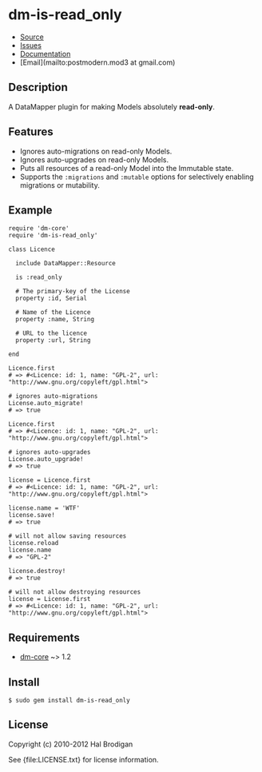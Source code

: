# dm-is-read_only

* [Source](http://github.com/postmodern/dm-is-read_only)
* [Issues](http://github.com/postmodern/dm-is-read_only/issues)
* [Documentation](http://rubydoc.info/gems/dm-is-read_only/frames)
* [Email](mailto:postmodern.mod3 at gmail.com)

## Description

A DataMapper plugin for making Models absolutely **read-only**.

## Features

* Ignores auto-migrations on read-only Models.
* Ignores auto-upgrades on read-only Models.
* Puts all resources of a read-only Model into the Immutable state.
* Supports the `:migrations` and `:mutable` options for selectively enabling
  migrations or mutability.

## Example

    require 'dm-core'
    require 'dm-is-read_only'
  
    class Licence
  
      include DataMapper::Resource

      is :read_only

      # The primary-key of the License
      property :id, Serial
    
      # Name of the Licence
      property :name, String
    
      # URL to the licence
      property :url, String
    
    end
  
    Licence.first
    # => #<Licence: id: 1, name: "GPL-2", url: "http://www.gnu.org/copyleft/gpl.html">

    # ignores auto-migrations
    License.auto_migrate!
    # => true

    Licence.first
    # => #<Licence: id: 1, name: "GPL-2", url: "http://www.gnu.org/copyleft/gpl.html">

    # ignores auto-upgrades
    License.auto_upgrade!
    # => true

    license = Licence.first
    # => #<Licence: id: 1, name: "GPL-2", url: "http://www.gnu.org/copyleft/gpl.html">

    license.name = 'WTF'
    license.save!
    # => true

    # will not allow saving resources
    license.reload
    license.name
    # => "GPL-2"

    license.destroy!
    # => true

    # will not allow destroying resources
    license = License.first
    # => #<Licence: id: 1, name: "GPL-2", url: "http://www.gnu.org/copyleft/gpl.html">

## Requirements

* [dm-core](http://github.com/datamapper/dm-core/) ~> 1.2

## Install

    $ sudo gem install dm-is-read_only

## License

Copyright (c) 2010-2012 Hal Brodigan

See {file:LICENSE.txt} for license information.
